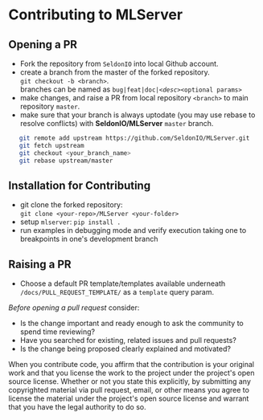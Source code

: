 # Contributing to MLServer

Opening a PR
------------
* Fork the repository from `SeldonIO` into local Github account. 
* create a branch from the master of the forked repository.<br> `git checkout -b <branch>`.
<br> branches can be named as `bug|feat|doc|`_`<desc>`_`<optional params>`
* make changes, and raise a PR from local repository `<branch>` to main repository `master`.
* make sure that your branch is always uptodate (you may use rebase to resolve conflicts) with **SeldonIO/MLServer** `master` branch. <br>
```bash
   git remote add upstream https://github.com/SeldonIO/MLServer.git 
   git fetch upstream
   git checkout <your_branch_name>
   git rebase upstream/master
```

Installation for Contributing
------------
- git clone the forked repository: <br>`git clone <your-repo>/MLServer <your-folder>` 
- setup `mlserver`: ```pip install .```
- run examples in debugging mode and verify execution taking one to breakpoints in one's development branch

Raising a PR
------------
- Choose a default PR template/templates available underneath `/docs/PULL_REQUEST_TEMPLATE/` as a `template` query param. 

_Before opening a pull request_ consider:

- Is the change important and ready enough to ask the community to spend time reviewing?
- Have you searched for existing, related issues and pull requests?
- Is the change being proposed clearly explained and motivated?

When you contribute code, you affirm that the contribution is your original work and that you
license the work to the project under the project's open source license. Whether or not you
state this explicitly, by submitting any copyrighted material via pull request, email, or
other means you agree to license the material under the project's open source license and
warrant that you have the legal authority to do so.

